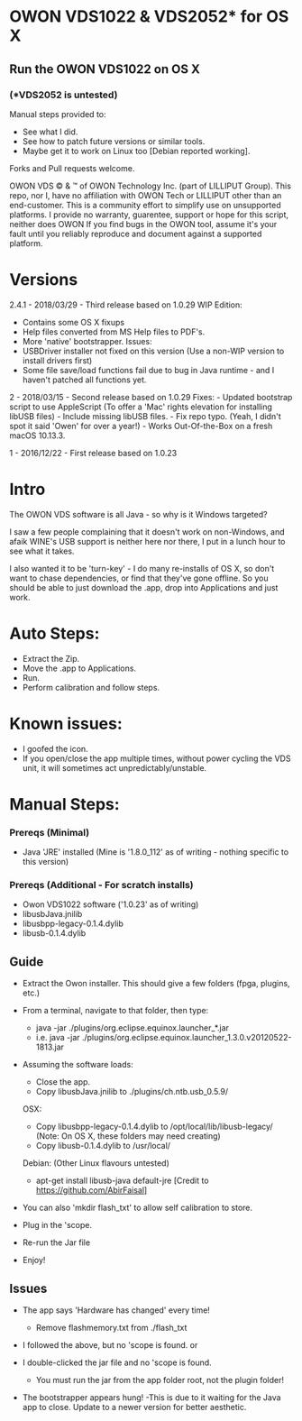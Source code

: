 # OWON VDS1022 & VDS2052* for OS X
## Run the OWON VDS1022 on OS X
### (*VDS2052 is untested)

Manual steps provided to:
- See what I did.
- See how to patch future versions or similar tools.
- Maybe get it to work on Linux too [Debian reported working].

Forks and Pull requests welcome.

OWON VDS © & ™ of OWON Technology Inc. (part of LILLIPUT Group).
This repo, nor I, have no affiliation with OWON Tech or LILLIPUT other than an end-customer.
This is a community effort to simplify use on unsupported platforms.
I provide no warranty, guarentee, support or hope for this script, neither does OWON
If you find bugs in the OWON tool, assume it's your fault until you reliably reproduce and document against a supported platform.

# Versions
2.4.1 - 2018/03/29 - Third release based on 1.0.29
  WIP Edition:
  - Contains some OS X fixups
  - Help files converted from MS Help files to PDF's.
  - More 'native' bootstrapper.
  Issues:
  - USBDriver installer not fixed on this version (Use a non-WIP version to install drivers first)
  - Some file save/load functions fail due to bug in Java runtime - and I haven't patched all functions yet.
  
2 - 2018/03/15 - Second release based on 1.0.29
    Fixes:
        - Updated bootstrap script to use AppleScript (To offer a 'Mac' rights elevation for installing libUSB files)
        - Include missing libUSB files.
        - Fix repo typo. (Yeah, I didn't spot it said 'Owen' for over a year!)
        - Works Out-Of-the-Box on a fresh macOS 10.13.3.

1 - 2016/12/22 - First release based on 1.0.23


# Intro
The OWON VDS software is all Java - so why is it Windows targeted?

I saw a few people complaining that it doesn't work on non-Windows, and afaik WINE's USB support is
neither here nor there, I put in a lunch hour to see what it takes.

I also wanted it to be 'turn-key' - I do many re-installs of OS X, so don't want to chase dependencies, or find that they've gone offline.
So you should be able to just download the .app, drop into Applications and just work.

# Auto Steps:

- Extract the Zip.
- Move the .app to Applications.
- Run.
- Perform calibration and follow steps.

# Known issues:
- I goofed the icon.
- If you open/close the app multiple times, without power cycling the VDS unit, it will sometimes act unpredictably/unstable.

# Manual Steps:

### Prereqs (Minimal)
- Java 'JRE' installed (Mine is '1.8.0_112' as of writing - nothing specific to this version)

### Prereqs (Additional - For scratch installs)
- Owon VDS1022 software ('1.0.23' as of writing)
- libusbJava.jnilib
- libusbpp-legacy-0.1.4.dylib
- libusb-0.1.4.dylib

## Guide
- Extract the Owon installer. This should give a few folders (fpga, plugins, etc.)
- From a terminal, navigate to that folder, then type:
  - java -jar ./plugins/org.eclipse.equinox.launcher_*.jar
  - i.e. java -jar ./plugins/org.eclipse.equinox.launcher_1.3.0.v20120522-1813.jar
    
- Assuming the software loads:
  - Close the app.
  - Copy libusbJava.jnilib to ./plugins/ch.ntb.usb_0.5.9/
  
  OSX:
  - Copy libusbpp-legacy-0.1.4.dylib to /opt/local/lib/libusb-legacy/ (Note: On OS X, these folders may need creating)
  - Copy libusb-0.1.4.dylib to /usr/local/
  
  Debian: (Other Linux flavours untested)
  - apt-get install libusb-java default-jre    [Credit to https://github.com/AbirFaisal]
  
- You can also 'mkdir flash_txt' to allow self calibration to store.

- Plug in the 'scope.
- Re-run the Jar file
- Enjoy!

## Issues
- The app says 'Hardware has changed' every time!
    - Remove flashmemory.txt from ./flash_txt
    
- I followed the above, but no 'scope is found.
or
- I double-clicked the jar file and no 'scope is found.
  - You must run the jar from the app folder root, not the plugin folder!
  
- The bootstrapper appears hung!
    -This is due to it waiting for the Java app to close. Update to a newer version for better aesthetic.
